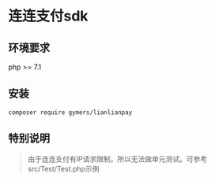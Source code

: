 # 连连支付sdk

## 环境要求

php >= 7.1

## 安装

```shell
composer require gymers/lianlianpay
```

## 特别说明

> 由于连连支付有IP请求限制，所以无法做单元测试。可参考src/Test/Test.php示例
